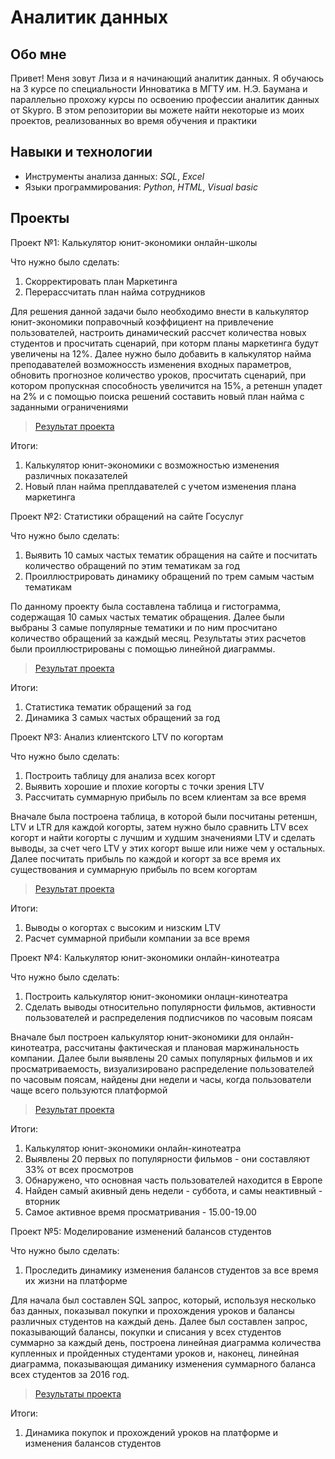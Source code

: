 # Аналитик данных
## Обо мне
Привет! Меня зовут Лиза и я начинающий аналитик данных. Я обучаюсь на 3 курсе по специальности Инноватика в МГТУ им. Н.Э. Баумана и параллельно прохожу курсы по освоению профессии аналитик данных от Skypro. В этом репозитории вы можете найти некоторые из моих проектов, реализованных во время обучения и практики
## Навыки и технологии
- Инструменты анализа данных: *SQL*, *Excel*
- Языки программирования: *Python*, *HTML*, *Visual basic*
## Проекты
Проект №1: Калькулятор юнит-экономики онлайн-школы  

Что нужно было сделать:
1. Скорректировать план Маркетинга
2. Перерассчитать план найма сотрудников  

Для решения данной задачи было необходимо внести в калькулятор юнит-экономики поправочный коэффициент на привлечение пользователей, настроить динамический рассчет количества новых студентов и просчитать сценарий, при которм планы маркетинга будут увеличены на 12%. Далее нужно было добавить в калькулятор найма преподавателей возможноссть изменения входных параметров, обновить прогнозное количество уроков, просчитать сценарий, при котором пропускная способность увеличится на 15%, а ретеншн упадет на 2% и с помощью поиска решений составить новый план найма с заданными ограничениями  
> [Результат проекта](https://docs.google.com/spreadsheets/d/1vN5xKC2vxbyeA1SXUhm77_CR2dAFMLGn/edit#gid=1609071982)

Итоги:

1. Калькулятор юнит-экономики с возможностью изменения различных показателей
2. Новый план найма преплдавателей с учетом изменения плана маркетинга  
   
Проект №2: Статистики обращений на сайте Госуслуг  

Что нужно было сделать:  
1. Выявить 10 самых частых тематик обращения на сайте и посчитать количество обращений по этим тематикам за год
2. Проиллюстрировать динамику обращений по трем самым частым тематикам  

По данному проекту была составлена таблица и гистограмма, содержащая 10 самых частых тематик обращения. Далее были выбраны 3 самые популярные тематики и по ним просчитано количество обращений за каждый месяц. Результаты этих расчетов были проиллюстрированы с помощью линейной диаграммы.  
> [Результат проекта](https://docs.google.com/spreadsheets/d/1qynftYjS7CKPAGu_EMvTZcM36vP6uxns/edit#gid=561375303)  

Итоги:  

1. Статистика тематик обращений за год
2. Динамика 3 самых частых обращений за год

Проект №3: Анализ клиентского LTV по когортам  

Что нужно было сделать:
1. Построить таблицу для анализа всех когорт
2. Выявить хорошие и плохие когорты с точки зрения LTV
3. Рассчитать суммарную прибыль по всем клиентам за все время

Вначале была построена таблица, в которой были посчитаны ретеншн, LTV и LTR для каждой когорты, затем нужно было сравнить LTV всех когорт и найти когорты с лучшим и худшим значениями LTV и сделать выводы, за счет чего LTV у этих когорт выше или ниже чем у остальных. Далее посчитать прибыль по каждой и когорт за все время их существования и суммарную прибыль по всем когортам  

>[Результат проекта](https://docs.google.com/spreadsheets/d/1c77IpwW_pki8yyCHFDWn2RO3JAtc10cX/edit?usp=sharing&ouid=102166232610093561956&rtpof=true&sd=true)

Итоги:  
1. Выводы о когортах с высоким и низским LTV
2. Расчет суммарной прибыли компании за все время

Проект №4: Калькулятор юнит-экономики онлайн-кинотеатра  

Что нужно было сделать:  
1. Построить калькулятор юнит-экономики онлацн-кинотеатра
2. Сделать выводы относительно популярности фильмов, активности пользователей и распределения подписчиков по часовым поясам  

Вначале был построен калькулятор юнит-экономики для онлайн-кинотеатра, рассчитаны фактическая и плановая маржинальность компании. Далее были выявлены 20 самых популярных фильмов и их просматриваемость, визуализировано распределение пользователей по часовым поясам, найдены дни недели и часы, когда пользователи чаще всего пользуются платформой  

>[Результат проекта](https://docs.google.com/spreadsheets/d/167YEBjsba0bbpJOTwi6lUNbmslTLkSdh/edit?usp=sharing&ouid=102166232610093561956&rtpof=true&sd=true)

Итоги:  
1. Калькулятор юнит-экономики онлайн-кинотеатра
2. Выявлены 20 первых по популярности фильмов - они составляют 33% от всех просмотров
3. Обнаружено, что основная часть пользователей находится в Европе
4. Найден самый акивный день недели - суббота, и самы неактивный - вторник
5. Самое активное время просматривания - 15.00-19.00

Проект №5: Моделирование изменений балансов студентов  

Что нужно было сделать:  
1. Проследить динамику изменения балансов студентов за все время их жизни на платформе

Для начала был составлен SQL запрос, который, используя несколько баз данных, показывал покупки и прохождения уроков и балансы различных студентов на каждый день. Далее был составлен запрос, показывающий балансы, покупки и списания у всех студентов суммарно за каждый день, построена линейная диаграмма количества купленных и пройденных студентами уроков и, наконец, линейная диаграмма, показывающая диманику изменения суммарного баланса всех студентов за 2016 год.  
>[Результаты проекта](https://docs.google.com/spreadsheets/d/1JG_vcn0JqBbNecsfivSa69gUAycGOm8h/edit?usp=sharing&ouid=102166232610093561956&rtpof=true&sd=true)

Итоги:
1. Динамика покупок и прохождений уроков на платформе и изменения балансов студентов


   
